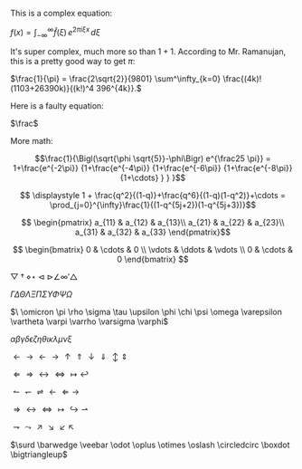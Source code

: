 This is a complex equation:

$f(x) = \int_{-\infty}^\infty \hat f(\xi)\,e^{2 \pi i \xi x} \,d\xi$

It's super complex, much more so than $1 + 1$. According to Mr. Ramanujan, this is a pretty good way to get $\pi$:

$\frac{1}{\pi} = \frac{2\sqrt{2}}{9801} \sum^\infty_{k=0} \frac{(4k)!(1103+26390k)}{(k!)^4 396^{4k}}.$

Here is a faulty equation:

$\frac$

More math:

$$\frac{1}{\Bigl(\sqrt{\phi \sqrt{5}}-\phi\Bigr) e^{\frac25 \pi}} = 1+\frac{e^{-2\pi}} {1+\frac{e^{-4\pi}} {1+\frac{e^{-6\pi}} {1+\frac{e^{-8\pi}} {1+\cdots} } } }$$

$$ \displaystyle 1 +  \frac{q^2}{(1-q)}+\frac{q^6}{(1-q)(1-q^2)}+\cdots = \prod_{j=0}^{\infty}\frac{1}{(1-q^{5j+2})(1-q^{5j+3})}$$

$$
\begin{pmatrix}
a_{11} & a_{12} & a_{13}\\
a_{21} & a_{22} & a_{23}\\
a_{31} & a_{32} & a_{33}
\end{pmatrix}$$

$$
\begin{bmatrix} 0 & \cdots & 0 \\ \vdots & \ddots & \vdots \\ 0 & \cdots & 0 \end{bmatrix}
$$

$\bigtriangledown \dagger \diamond \star \triangleleft
\triangleright \angle \infty \prime \triangle$

$\Gamma \Delta \Theta \Lambda \Xi \Pi \Sigma \Upsilon \Phi \Psi \Omega$

$\ \omicron \pi \rho \sigma \tau \upsilon \phi \chi \psi \omega \varepsilon \vartheta \varpi \varrho \varsigma \varphi$

$\alpha \beta \gamma \delta \epsilon \zeta \eta \theta \iota \kappa \lambda \mu \nu \xi$

$\gets \to \leftarrow \rightarrow \uparrow \Uparrow \downarrow \Downarrow \updownarrow \Updownarrow$

$\Leftarrow \Rightarrow \leftrightarrow \Leftrightarrow
\mapsto \hookleftarrow$

$\leftharpoonup \leftharpoondown \rightleftharpoons \longleftarrow \Longleftarrow \longrightarrow$

$\Longrightarrow \longleftrightarrow \Longleftrightarrow \longmapsto
\hookrightarrow \rightharpoonup$

$\rightharpoondown \leadsto \nearrow
\searrow \swarrow \nwarrow$

$\surd \barwedge \veebar \odot \oplus \otimes \oslash \circledcirc \boxdot
\bigtriangleup$
